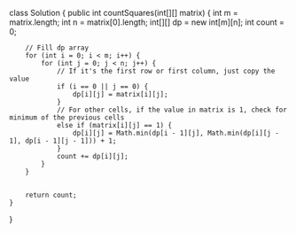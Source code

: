 class Solution {
    public int countSquares(int[][] matrix) {
        int m = matrix.length;
        int n = matrix[0].length;
        int[][] dp = new int[m][n];
        int count = 0;

        // Fill dp array
        for (int i = 0; i < m; i++) {
            for (int j = 0; j < n; j++) {
                // If it's the first row or first column, just copy the value
                if (i == 0 || j == 0) {
                    dp[i][j] = matrix[i][j];
                } 
                // For other cells, if the value in matrix is 1, check for minimum of the previous cells
                else if (matrix[i][j] == 1) {
                    dp[i][j] = Math.min(dp[i - 1][j], Math.min(dp[i][j - 1], dp[i - 1][j - 1])) + 1;
                }
                count += dp[i][j];
            }
        }
        

        return count;
    }
}
